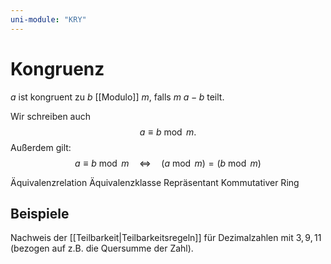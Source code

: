 ```yaml
---
uni-module: "KRY"
---
```


# Kongruenz

$a$ ist kongruent zu $b$ [[Modulo]] $m$, falls $m$ $a-b$ teilt.

Wir schreiben auch $$a\equiv b \bmod m.$$
Außerdem gilt:
$$a \equiv b \bmod m \quad \Longleftrightarrow \quad(a \bmod m)=(b \bmod m)$$

Äquivalenzrelation
Äquivalenzklasse
Repräsentant
Kommutativer Ring

## Beispiele

Nachweis der [[Teilbarkeit|Teilbarkeitsregeln]] für Dezimalzahlen mit $3,9,11$ (bezogen auf z.B. die Quersumme der Zahl).

